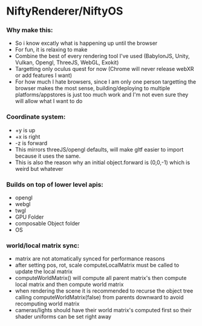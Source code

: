 # NiftyRenderer/NiftyOS

### Why make this:
 - So i know excatly what is happening up until the browser
 - For fun, it is relaxing to make
 - Combine the best of every rendering tool I've used (BabylonJS, Unity, Vulkan, Opengl, ThreeJS, WebGL, Exokit)
 - Targetting only oculus quest for now (Chrome will never release webXR or add features I want)
 - For how much I hate browsers, since I am only one person targetting the browser makes the most sense, building/deploying to multiple platforms/appstores is just too much work and I'm not even sure they will allow what I want to do

### Coordinate system:
 - +y is up
 - +x is right
 - -z is forward
 - This mirrors threeJS/opengl defaults, will make gltf easier to import because it uses the same.
 - This is also the reason why an initial object.forward is (0,0,-1) which is weird but whatever

### Builds on top of lower level apis:
 - opengl
 - webgl
 - twgl
 - GPU Folder
 - composable Object folder
 - OS

### world/local matrix sync:
 - matrix are not atomatically synced for performance reasons
 - after setting pos, rot, scale computeLocalMatrix must be called to update the local matrix
 - computeWorldMatrix() will compute all parent matrix's then compute local matrix and then compute world matrix
 - when rendering the scene it is recommended to recurse the object tree calling computeWorldMatrix(false) from parents downward to avoid recomputing world matrix
 - cameras/lights should have their world matrix's computed first so their shader uniforms can be set right away

